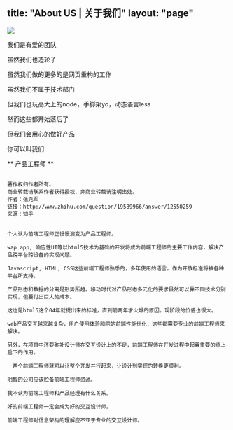 title: "About US | 关于我们"
layout: "page"
---

![](http://7xnnvs.com1.z0.glb.clouddn.com/about_us.jpg)

我们是有爱的团队

虽然我们也造轮子

虽然我们做的更多的是网页重构的工作

虽然我们不属于技术部门

但我们也玩高大上的node，手脚架yo，动态语言less

然而这些都开始落后了

但我们会用心的做好产品

你可以叫我们

** 产品工程师 **

```

著作权归作者所有。
商业转载请联系作者获得授权，非商业转载请注明出处。
作者：张克军
链接：http://www.zhihu.com/question/19589966/answer/12550259
来源：知乎


个人认为前端工程师正慢慢演变为产品工程师。

wap app, 响应性UI等以html5技术为基础的开发将成为前端工程师的主要工作内容，解决产品跨平台跨设备的实现问题。

Javascript, HTML, CSS这些前端工程师熟悉的，多年使用的语言，作为开放标准将被各种平台所支持。

产品形态和数据的分离是形势所趋。移动时代对产品形态多元化的要求虽然可以靠不同技术分别实现，但要付出巨大的成本。

这也是html5这个04年就提出来的标准，直到前两年才火爆的原因。现阶段的价值也很大。

web产品交互越来越复杂，用户使用体验和网站前端性能优化，这些都需要专业的前端工程师来解决。

另外，在项目中还要弥补设计师在交互设计上的不足，前端工程师在开发过程中起着重要的承上启下的作用。

一两个前端工程师就可以让整个开发并行起来，让设计到实现的转换更顺利。

明智的公司应该贮备前端工程师资源。

我不认为前端工程师和产品经理有什么关系。

好的前端工程师一定会成为好的交互设计师。

前端工程师对信息架构的理解应不亚于专业的交互设计师。

```
